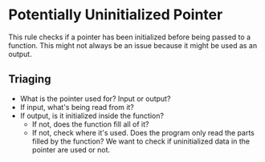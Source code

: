 # Potentially Uninitialized Pointer
This rule checks if a pointer has been initialized before being passed to a
function. This might not always be an issue because it might be used as an
output.

## Triaging

* What is the pointer used for? Input or output?
* If input, what's being read from it?
* If output, is it initialized inside the function?
    * If not, does the function fill all of it?
    * If not, check where it's used. Does the program only read the parts filled
      by the function? We want to check if uninitialized data in the pointer are
      used or not.